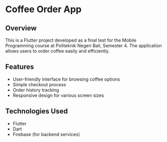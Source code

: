 # Coffee Order App

## Overview
This is a Flutter project developed as a final test for the Mobile Programming course at Politeknik Negeri Bali, Semester 4. The application allows users to order coffee easily and efficiently.

## Features
- User-friendly interface for browsing coffee options
- Simple checkout process
- Order history tracking
- Responsive design for various screen sizes

## Technologies Used
- Flutter
- Dart
- Firebase (for backend services)